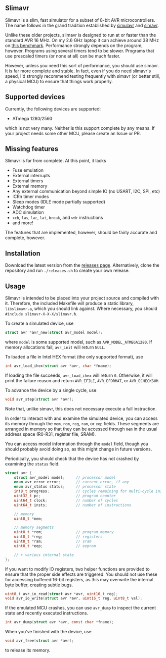 ## Slimavr

Slimavr is a slim, fast simulator for a subset of 8-bit AVR microcontrollers. The name follows in the grand tradition established by [simulavr](https://www.nongnu.org/simulavr/) and [simavr](https://github.com/buserror/simavr).

Unlike these older projects, slimavr is designed to run at or faster than the standard AVR 16 MHz. On my 2.6 GHz laptop it can achieve around 38 MHz on [this benchmark](tests/asm/benchmark.S). Performance strongly depends on the program, however. Programs using several timers tend to be slower. Programs that use prescaled timers (or none at all) can be much faster.

However, unless you need this sort of performance, you should use simavr. It is far more complete and stable. In fact, even if you do need slimavr's speed, I'd strongly recommend testing frequently with simavr (or better still, a physical MCU) to ensure that things work properly.

## Supported devices

Currently, the following devices are supported:

- ATmega 1280/2560

which is not very many. Neither is this support complete by any means. If your project needs some other MCU, please create an Issue or PR.

## Missing features

Slimavr is far from complete. At this point, it lacks

 - Fuse emulation
 - External interrupts
 - External timers
 - External memory
 - Any external communication beyond simple IO (no USART, I2C, SPI, etc)
 - ICRn timer modes
 - Sleep modes (IDLE mode partially supported)
 - Watchdog timer
 - ADC simulation
 - `xch`, `las`, `lac`, `lat`, `break`, and `wdr` instructions
 - and more!

The features that are implemented, however, should be fairly accurate and complete, however.

## Installation

Download the latest version from the [releases page](https://github.com/thcopeland/slimavr/releases). Alternatively, clone the repository and run `./releases.sh` to create your own release.

## Usage

Slimavr is intended to be placed into your project source and compiled with it. Therefore, the included Makefile will produce a static library, `libslimavr.a`, which you should link against. Where necessary, you should `#include slimavr-X-X-X/slimavr.h`.

To create a simulated device, use
```c
struct avr *avr_new(struct avr_model model);
```
where `model` is some supported model, such as `AVR_MODEL_ATMEGA1280`. If memory allocations fail, `avr_init` will return `NULL`.

To loaded a file in Intel HEX format (the only supported format), use
```c
int avr_load_ihex(struct avr *avr, char *fname);
```
If loading the file succeeds, `avr_load_ihex` will return `0`. Otherwise, it will print the failure reason and return `AVR_EFILE`, `AVR_EFORMAT`, or `AVR_ECHECKSUM`.

To advance the device by a single cycle, use
```c
void avr_step(struct avr *avr);
```
Note that, unlike simavr, this does not necessary execute a full instruction.

In order to interact with and examine the simulated device, you can access its memory through the `mem`, `rom`, `reg`, `ram`, or `eep` fields. These segments are arranged in memory so that they can be accessed through `mem` in the usual address space (R0-R31, register file, SRAM).

You can access model information through the `model` field, though you should probably avoid doing so, as this might change in future versions.

Periodically, you should check that the device has not crashed by examining the `status` field.

```c
struct avr {
    struct avr_model model;     // processor model
    enum avr_error error;       // current error, if any
    enum avr_status status;     // processor state
    int8_t progress;            // cycles remaining for multi-cycle instructions
    uint32_t pc;                // program counter
    uint64_t clock;             // number of cycles
    uint64_t insts;             // number of instructions

    // memory
    uint8_t *mem;

    // memory segments
    uint8_t *rom;               // program memory
    uint8_t *reg;               // registers
    uint8_t *ram;               // sram
    uint8_t *eep;               // eeprom

    // + various internal state
};
```

If you want to modify IO registers, two helper functions are provided to ensure that the proper side effects are triggered. You should not use these for accessing buffered 16-bit registers, as this may overwrite the internal byte buffer, creating subtle bugs.

```c
uint8_t avr_io_read(struct avr *avr, uint16_t reg);
void avr_io_write(struct avr *avr, uint16_t reg, uint8_t val);
```

If the emulated MCU crashes, you can use `avr_dump` to inspect the current state and recently executed instructions.
```c
int avr_dump(struct avr *avr, const char *fname);
```

When you've finished with the device, use
```c
void avr_free(struct avr *avr);
```
to release its memory.

